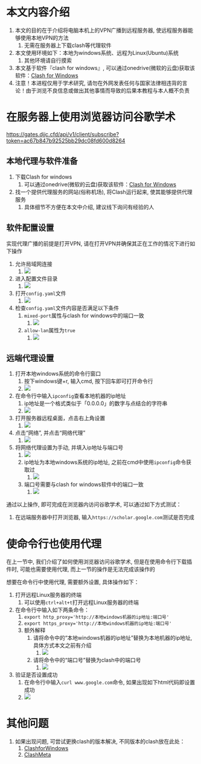 # 本文内容介绍

1. 本文的目的在于介绍将电脑本机上的VPN广播到远程服务器, 使远程服务器能够使用本地VPN的方法
	1. 无需在服务器上下载clash等代理软件
2. 本文使用环境如下：本地为windows系统、远程为Linux(Ubuntu)系统
	1. 其他环境请自行摸索
3. 本文基于软件『clash for windows』, 可以通过onedrive(微软的云盘)获取该软件：[Clash for Windows](https://1drv.ms/u/s!AgDdjTodiQRJg_461yDtkKtquKKW6g?e=JWLn1X)
4. 注意！本进程仅用于学术研究, 请勿在外网发表任何与国家法律相违背的言论！由于浏览不良信息或做出其他事情而导致的后果本教程与本人概不负责

# 在服务器上使用浏览器访问谷歌学术

https://gates.djjc.cfd/api/v1/client/subscribe?token=ac67b847b92525bb29dc08fd600d8264

## 本地代理与软件准备

1. 下载Clash for windows
	1.  可以通过onedrive(微软的云盘)获取该软件：[Clash for Windows](https://1drv.ms/u/s!AgDdjTodiQRJg_461yDtkKtquKKW6g?e=JWLn1X)
2. 找一个提供代理服务的网站(俗称机场), 将Clash运行起来, 使其能够提供代理服务
	1. 具体细节不方便在本文中介绍, 建议线下询问有经验的人

## 软件配置设置

实现代理广播的前提是打开VPN, 请在打开VPN并确保其正在工作的情况下进行如下操作

1. 允许局域网连接
	1. ![](https://raw.githubusercontent.com/Nekasu/Blog_pics/main/20240310152016.png)
2. 进入配置文件目录
	1. ![](https://raw.githubusercontent.com/Nekasu/Blog_pics/main/20240310152055.png)
3. 打开`config.yaml`文件
	1. ![](https://raw.githubusercontent.com/Nekasu/Blog_pics/main/20240310152214.png)
4. 检查`config.yaml`文件内容是否满足以下条件
	1. `mixed-port`属性与clash for windows中的端口一致
		1. ![](https://raw.githubusercontent.com/Nekasu/Blog_pics/main/20240310152449.png)
	2. `allow-lan`属性为`true`
		1. ![](https://raw.githubusercontent.com/Nekasu/Blog_pics/main/20240310152749.png)


## 远端代理设置

1. 打开本地windows系统的命令行窗口
	1. 按下windows键+r, 输入cmd, 按下回车即可打开命令行
	2. ![](https://raw.githubusercontent.com/Nekasu/Blog_pics/main/20240310153152.png)
2. 在命令行中输入`ipconfig`查看本地机器的ip地址
	1. ip地址是一个格式类似于「0.0.0.0」的数字与点结合的字符串
	2. ![](https://raw.githubusercontent.com/Nekasu/Blog_pics/main/20240310153441.png)
3. 打开服务器远程桌面，点击右上角设置
	1. ![](https://raw.githubusercontent.com/Nekasu/Blog_pics/main/20240310153829.png)
4. 点击“网络”, 并点击“网络代理”
	1. ![](https://raw.githubusercontent.com/Nekasu/Blog_pics/main/20240310154009.png)
5. 将网络代理设置为手动, 并填入ip地址与端口号
	1. ![](https://raw.githubusercontent.com/Nekasu/Blog_pics/main/20240310154351.png)
	2. ip地址为本地windows系统的ip地址, 之前在cmd中使用`ipconfig`命令获取过
		1. ![](https://raw.githubusercontent.com/Nekasu/Blog_pics/main/20240310153441.png)
	3. 端口号需要与clash for windows软件中的端口一致
		1. ![](https://raw.githubusercontent.com/Nekasu/Blog_pics/main/20240310154641.png)

通过以上操作, 即可完成在浏览器内访问谷歌学术, 可以通过如下方式测试：
1. 在远端服务器中打开浏览器, 输入`https://scholar.google.com`测试是否完成

# 使命令行也使用代理

在上一节中, 我们介绍了如何使用浏览器访问谷歌学术, 但是在使用命令行下载插件时, 可能也需要使用代理, 而上一节的操作是无法完成该操作的

想要在命令行中使用代理, 需要额外设置, 具体操作如下：

1. 打开远程Linux服务器的终端
	1. 可以使用`ctrl+alt+t`打开远程Linux服务器的终端
2. 在命令行中输入如下两条命令：
	1. `export http_proxy='http://本地windows机器的ip地址:端口号'`
	2. `export https_proxy='http://本地windows机器的ip地址:端口号'`
	3. 额外解释
		1. 请将命令中的“本地windows机器的ip地址”替换为本地机器的ip地址, 具体方式本文之前有介绍
			1. ![](https://raw.githubusercontent.com/Nekasu/Blog_pics/main/20240310153441.png) 
		2. 请将命令中的“端口号”替换为clash中的端口号
			1. ![](https://raw.githubusercontent.com/Nekasu/Blog_pics/main/20240310154641.png)
3. 验证是否设置成功
	1. 在命令行中输入`curl www.google.com`命令, 如果出现如下html代码即设置成功
	2. ![](https://raw.githubusercontent.com/Nekasu/Blog_pics/main/20240310164555.png)

# 其他问题

1. 如果出现问题, 可尝试更换clash的版本解决, 不同版本的clash放在此处：
	1. [ClashforWindows](https://1drv.ms/f/s!AgDdjTodiQRJg_44smKfFgibw6nXiA?e=JdZy7M) 
	2. [ClashMeta](https://dl.smjcdh.com/Clash.Verge_1.7.7_x64-setup.exe) 